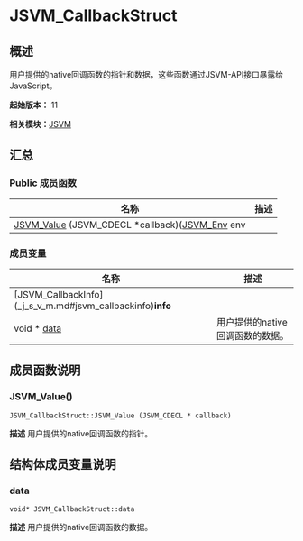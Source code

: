 # JSVM_CallbackStruct


## 概述

用户提供的native回调函数的指针和数据，这些函数通过JSVM-API接口暴露给JavaScript。

**起始版本：** 11

**相关模块：**[JSVM](_j_s_v_m.md)


## 汇总


### Public 成员函数

| 名称 | 描述 | 
| -------- | -------- |
| [JSVM_Value](#jsvm_value) (JSVM_CDECL \*callback)([JSVM_Env](_j_s_v_m.md#jsvm_env) env |  | 


### 成员变量

| 名称 | 描述 | 
| -------- | -------- |
| [JSVM_CallbackInfo] (_j_s_v_m.md#jsvm_callbackinfo)**info** |  | 
| void \* [data](#data) | 用户提供的native回调函数的数据。  | 


## 成员函数说明


### JSVM_Value()

```
JSVM_CallbackStruct::JSVM_Value (JSVM_CDECL * callback)
```
**描述**
用户提供的native回调函数的指针。


## 结构体成员变量说明


### data

```
void* JSVM_CallbackStruct::data
```
**描述**
用户提供的native回调函数的数据。
